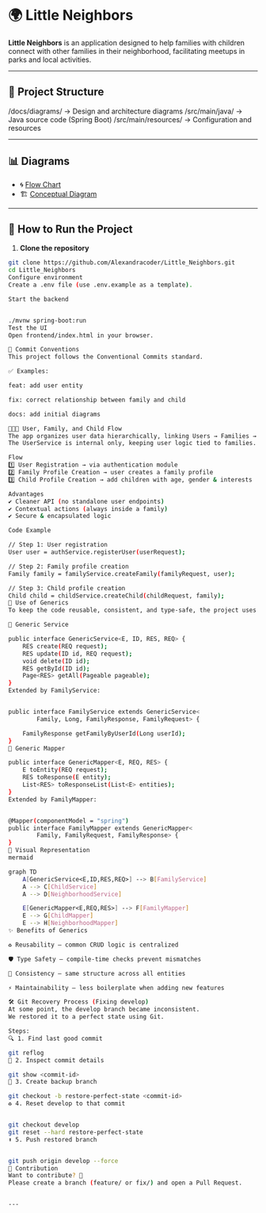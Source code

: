 # 🌍 Little Neighbors

**Little Neighbors** is an application designed to help families with children connect with other families in their neighborhood, facilitating meetups in parks and local activities.

---

## 📁 Project Structure

/docs/diagrams/ → Design and architecture diagrams
/src/main/java/ → Java source code (Spring Boot)
/src/main/resources/ → Configuration and resources

---

## 📊 Diagrams

- 🌀 [Flow Chart](docs/diagrams/FlowChartLittles.drawio.png)
- 🏗️ [Conceptual Diagram](docs/diagrams/littleconceptualultimo.png)

---

## 🚀 How to Run the Project

1. **Clone the repository**
```bash
git clone https://github.com/Alexandracoder/Little_Neighbors.git
cd Little_Neighbors
Configure environment
Create a .env file (use .env.example as a template).

Start the backend


./mvnw spring-boot:run
Test the UI
Open frontend/index.html in your browser.

📝 Commit Conventions
This project follows the Conventional Commits standard.

✅ Examples:

feat: add user entity

fix: correct relationship between family and child

docs: add initial diagrams

👨‍👩‍👧 User, Family, and Child Flow
The app organizes user data hierarchically, linking Users → Families → Children.
The UserService is internal only, keeping user logic tied to families.

Flow
1️⃣ User Registration → via authentication module
2️⃣ Family Profile Creation → user creates a family profile
3️⃣ Child Profile Creation → add children with age, gender & interests

Advantages
✔️ Cleaner API (no standalone user endpoints)
✔️ Contextual actions (always inside a family)
✔️ Secure & encapsulated logic

Code Example

// Step 1: User registration
User user = authService.registerUser(userRequest);

// Step 2: Family profile creation
Family family = familyService.createFamily(familyRequest, user);

// Step 3: Child profile creation
Child child = childService.createChild(childRequest, family);
🧩 Use of Generics
To keep the code reusable, consistent, and type-safe, the project uses Java Generics.

🔹 Generic Service

public interface GenericService<E, ID, RES, REQ> {
    RES create(REQ request);
    RES update(ID id, REQ request);
    void delete(ID id);
    RES getById(ID id);
    Page<RES> getAll(Pageable pageable);
}
Extended by FamilyService:


public interface FamilyService extends GenericService<
        Family, Long, FamilyResponse, FamilyRequest> {

    FamilyResponse getFamilyByUserId(Long userId);
}
🔹 Generic Mapper

public interface GenericMapper<E, REQ, RES> {
    E toEntity(REQ request);
    RES toResponse(E entity);
    List<RES> toResponseList(List<E> entities);
}
Extended by FamilyMapper:


@Mapper(componentModel = "spring")
public interface FamilyMapper extends GenericMapper<
        Family, FamilyRequest, FamilyResponse> {
}
📌 Visual Representation
mermaid

graph TD
    A[GenericService<E,ID,RES,REQ>] --> B[FamilyService]
    A --> C[ChildService]
    A --> D[NeighborhoodService]

    E[GenericMapper<E,REQ,RES>] --> F[FamilyMapper]
    E --> G[ChildMapper]
    E --> H[NeighborhoodMapper]
✨ Benefits of Generics

♻️ Reusability – common CRUD logic is centralized

🛡️ Type Safety – compile-time checks prevent mismatches

📐 Consistency – same structure across all entities

⚡ Maintainability – less boilerplate when adding new features

🛠️ Git Recovery Process (Fixing develop)
At some point, the develop branch became inconsistent.
We restored it to a perfect state using Git.

Steps:
🔍 1. Find last good commit

git reflog
👀 2. Inspect commit details

git show <commit-id>
🌱 3. Create backup branch

git checkout -b restore-perfect-state <commit-id>
♻️ 4. Reset develop to that commit


git checkout develop
git reset --hard restore-perfect-state
⬆️ 5. Push restored branch


git push origin develop --force
🤝 Contribution
Want to contribute? 🎉
Please create a branch (feature/ or fix/) and open a Pull Request.


---


